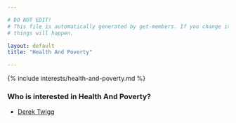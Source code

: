 ```yaml
---

# DO NOT EDIT!
# This file is automatically generated by get-members. If you change it, bad
# things will happen.

layout: default
title: "Health And Poverty"

---
```


{% include interests/health-and-poverty.md %}

### Who is interested in Health And Poverty?


* [Derek Twigg](/members/derek-twigg.html)
